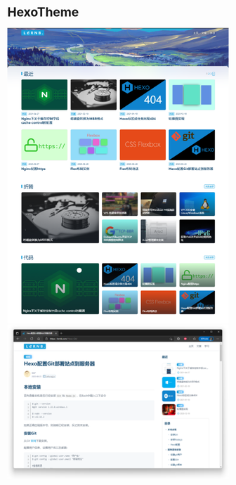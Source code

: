 # HexoTheme
![](https://github.com/lernb/HexoTheme/blob/master/image/4345.png)
![](https://github.com/lernb/HexoTheme/blob/master/image/21245.png)
